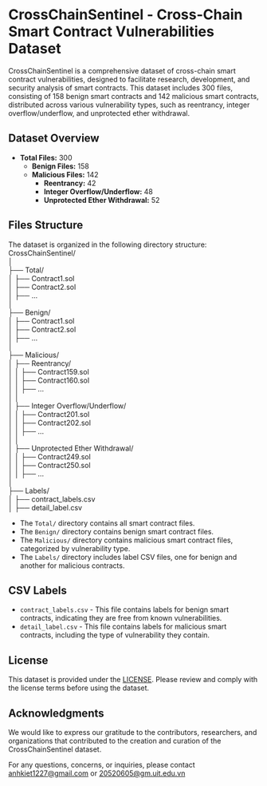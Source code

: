 # CrossChainSentinel - Cross-Chain Smart Contract Vulnerabilities Dataset

CrossChainSentinel is a comprehensive dataset of cross-chain smart contract vulnerabilities, designed to facilitate research, development, and security analysis of smart contracts. This dataset includes 300 files, consisting of 158 benign smart contracts and 142 malicious smart contracts, distributed across various vulnerability types, such as reentrancy, integer overflow/underflow, and unprotected ether withdrawal.

## Dataset Overview

- **Total Files:** 300
  - **Benign Files:** 158
  - **Malicious Files:** 142
    - **Reentrancy:** 42
    - **Integer Overflow/Underflow:** 48
    - **Unprotected Ether Withdrawal:** 52

## Files Structure

The dataset is organized in the following directory structure:  
CrossChainSentinel/  
│  
├── Total/  
│ ├── Contract1.sol  
│ ├── Contract2.sol  
│ ├── ...  
│  
├── Benign/  
│ ├── Contract1.sol  
│ ├── Contract2.sol  
│ ├── ...  
│  
├── Malicious/  
│ ├── Reentrancy/  
│ │ ├── Contract159.sol  
│ │ ├── Contract160.sol  
│ │ ├── ...  
│ │  
│ ├── Integer Overflow/Underflow/  
│ │ ├── Contract201.sol  
│ │ ├── Contract202.sol  
│ │ ├── ...  
│ │  
│ ├── Unprotected Ether Withdrawal/  
│ │ ├── Contract249.sol  
│ │ ├── Contract250.sol  
│ │ ├── ...  
│  
├── Labels/  
│ ├── contract_labels.csv  
│ ├── detail_label.csv  

- The `Total/` directory contains all smart contract files.
- The `Benign/` directory contains benign smart contract files.
- The `Malicious/` directory contains malicious smart contract files, categorized by vulnerability type.
- The `Labels/` directory includes label CSV files, one for benign and another for malicious contracts.

## CSV Labels

- `contract_labels.csv` - This file contains labels for benign smart contracts, indicating they are free from known vulnerabilities.
- `detail_label.csv` - This file contains labels for malicious smart contracts, including the type of vulnerability they contain.

## License
This dataset is provided under the [LICENSE](LICENSE). Please review and comply with the license terms before using the dataset.

## Acknowledgments
We would like to express our gratitude to the contributors, researchers, and organizations that contributed to the creation and curation of the CrossChainSentinel dataset.

For any questions, concerns, or inquiries, please contact anhkiet1227@gmail.com or 20520605@gm.uit.edu.vn
